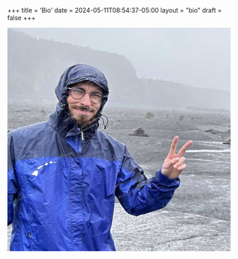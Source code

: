 +++
title = 'Bio'
date = 2024-05-11T08:54:37-05:00
layout = "bio"
draft = false
+++

![Bryan's headshot photo](headerphoto.jpg)
